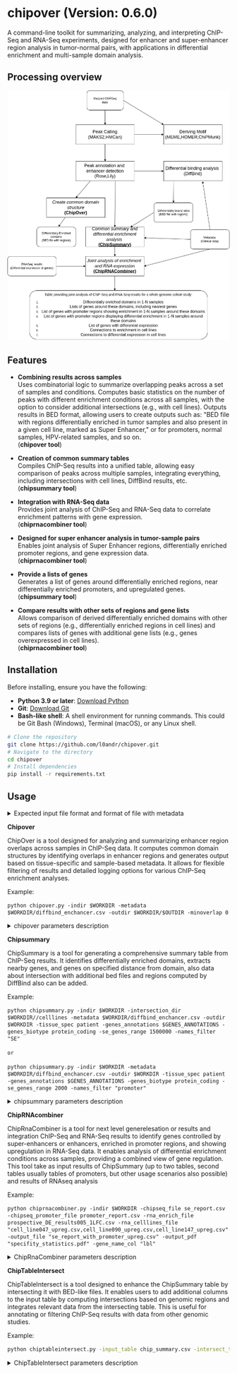 # chipover (Version: 0.6.0)
A command-line toolkit for summarizing, analyzing, and interpreting ChIP-Seq and RNA-Seq experiments, designed for enhancer and super-enhancer region analysis in tumor-normal pairs, with applications in differential enrichment and multi-sample domain analysis. 

## Processing overview

<img src="img/analysis_graph.png">

## Features 

- **Combining results across samples**  
  Uses combinatorial logic to summarize overlapping peaks across a set of samples and conditions. Computes basic statistics on the number of peaks with different enrichment conditions across all samples, with the option to consider additional intersections (e.g., with cell lines). Outputs results in BED format, allowing users to create outputs such as: "BED file with regions differentially enriched in tumor samples and also present in a given cell line, marked as Super Enhancer," or for promoters, normal samples, HPV-related samples, and so on.  
  (**chipover tool**)

- **Creation of common summary tables**  
  Compiles ChIP-Seq results into a unified table, allowing easy comparison of peaks across multiple samples, integrating everything, including intersections with cell lines, DiffBind results, etc.  
  (**chipsummary tool**)

- **Integration with RNA-Seq data**  
  Provides joint analysis of ChIP-Seq and RNA-Seq data to correlate enrichment patterns with gene expression.  
  (**chiprnacombiner tool**)

- **Designed for super enhancer analysis in tumor-sample pairs**  
  Enables joint analysis of Super Enhancer regions, differentially enriched promoter regions, and gene expression data.  
  (**chiprnacombiner tool**)

- **Provide a lists of genes**  
  Generates a list of genes around differentially enriched regions, near differentially enriched promoters, and upregulated genes.  
  (**chipsummary tool**)

- **Compare results with other sets of regions and gene lists**  
  Allows comparison of derived differentially enriched domains with other sets of regions (e.g., differentially enriched regions in cell lines) and compares lists of genes with additional gene lists (e.g., genes overexpressed in cell lines).  
  (**chiprnacombiner tool**)
  
## Installation

Before installing, ensure you have the following:

- **Python 3.9 or later**: [Download Python](https://www.python.org/downloads/)
- **Git**: [Download Git](https://git-scm.com/downloads)
- **Bash-like shell**: A shell environment for running commands. This could be Git Bash (Windows), Terminal (macOS), or any Linux shell.

```bash
# Clone the repository
git clone https://github.com/l0andr/chipover.git
# Navigate to the directory
cd chipover
# Install dependencies
pip install -r requirements.txt
```

## Usage


<details>
<summary>Expected input file format and format of file with metadata </summary>

Expected format of input BED files:
| Chromosome | Start      | End        | Type | Score | Strand |
|------------|------------|------------|------|-------|--------|
| chr2       | 70023598   | 70143951   | SE   | 34323 | +      |
| chr10      | 61960248   | 62085351   | promotor| 34284 | +      |
| chr11      | 65403898   | 65455601   | enhancer| 28277 | +      |
| chr22      | 46034448   | 46088542   | other  | 27639 | +      |


Format of file with metadata:
| SampleID      | bamReads               | bamControl             | ControlID      | Peaks                  | Factor | Tissue   | Condition | Treatment | PeakCaller | Replicate |
|---------------|------------------------|------------------------|----------------|------------------------|--------|----------|-----------|-----------|------------|-----------|
| 30709t        | [path_to_file]         | [path_to_file]         | 30709t         | [path_to_file]         | h3k27ac| patient  | tumor     | noHPV     | bed        | 1         |
| 30866n        | [path_to_file]         | [path_to_file]         | 30866n         | [path_to_file]         | h3k27ac| patient  | normal    | HPV       | bed        | 1         |
| 30862n        | [path_to_file]         | [path_to_file]         | 30862n         | [path_to_file]         | h3k27ac| patient  | normal    | HPV       | bed        | 1         |
| hok16b        | [path_to_file]         | [path_to_file]         | hok16b         | [path_to_file]         | h3k27ac| cellline | normal    | HPV       | bed        | 1         |
| 30866t        | [path_to_file]         | [path_to_file]         | 30866t         | [path_to_file]         | h3k27ac| patient  | tumor     | HPV       | bed        | 1         |

Mandatory columns is SampleID,Peaks with paths to inpu BED files,Tissue,Condition. All other keep for compatability with DiffBind format
</details>

**Chipover**

ChipOver is a tool designed for analyzing and summarizing enhancer region overlaps across samples in ChIP-Seq data. It computes common domain structures by identifying overlaps in enhancer regions and generates output based on tissue-specific and sample-based metadata. It allows for flexible filtering of results and detailed logging options for various ChIP-Seq enrichment analyses.

Example:<br>
```
python chipover.py -indir $WORKDIR -metadata $WORKDIR/diffbind_enchancer.csv -outdir $WORKDIR/$OUTDIR -minoverlap 0
```

<details>
  <summary>chipover parameters description </summary>
  
- **`-indir`** (required):  
  Directory containing input BED files.

- **`-outdir`** (required):  
  Directory for saving output BED files.

- **`-minoverlap`** (optional, default = 0):  
  Minimum number of intersections for a domain to be considered.

- **`-filter_regions`** (optional):  
  BED file used for filtering results by specified regions.

- **`-tissue_spec`** (optional):  
  Specifies a tissue type for analysis; only data from this tissue will be used.

- **`-label`** (optional):  
  Additional label to append to output filenames.

- **`-metadata`** (optional):  
  CSV file containing sample metadata (required columns: `SampleID`, `Tissue`, `Condition`) - in general format of metadata file the same as used by DiffBind.

- **`-verbose`** (optional, default = 1):  
  Sets log level (0 = error, 1 = info, 2 = debug).
  
</details>

**Chipsummary**

ChipSummary is a tool for generating a comprehensive summary table from ChIP-Seq results. It identifies differentially enriched domains, extracts nearby genes, and genes on specified distance from domain,
also data about intersection with additional bed files and regions computed by DiffBind also can be added. 

Example:<br>
```
python chipsummary.py -indir $WORKDIR -intersection_dir $WORKDIR//celllines -metadata $WORKDIR/diffbind_enchancer.csv -outdir $WORKDIR -tissue_spec patient -genes_annotations $GENES_ANNOTATIONS -genes_biotype protein_coding -se_genes_range 1500000 -names_filter "SE"

or

python chipsummary.py -indir $WORKDIR -metadata $WORKDIR/diffbind_enchancer.csv -outdir $WORKDIR -tissue_spec patient -genes_annotations $GENES_ANNOTATIONS -genes_biotype protein_coding -se_genes_range 2000 -names_filter "promoter"

```

<details>
  <summary>chipsummary parameters description </summary>
  
- **`-indir`** (required):  
  Directory containing input BED files.

- **`-file_mask`** (optional, default = `'*.bed'`):  
  File pattern for input files.

- **`-out_perfix`** (optional):  
  Prefix for output filenames. The output format is `[out_perfix]_[type_of_regions]_report.csv`.

- **`-intersection_dir`** (optional):  
  Directory containing BED files for intersection, to be included in the summary.

- **`-names_filter`** (optional):  
  Comma-separated list of region names to include in the analysis. Default is all regions. 

- **`-outdir`** (required):  
  Directory for saving output files.

- **`-filter_regions`** (optional):  
  BED file for filtering results by specified regions.

- **`-tissue_spec`** (optional):  
  Restrict analysis to data from a specific tissue type.

- **`-genes_annotations`** (optional, default = `Homo_sapiens.GRCh38.110.genes.gtf`):  
  Path to a GTF file with gene annotations.

- **`-se_genes_range`** (optional, default = 0):  
  Size of the region around enhancers to extract nearby gene names.

- **`-genes_biotype`** (optional):  
  Biotype of genes to consider (e.g., `protein_coding`). Default includes all genes.

- **`-diffbind_regions`** (optional):  
  Path to a BED file containing DiffBind domains for analysis.

- **`-metadata`** (required):  
  Path to a CSV file in DiffBind metadata format with sample features.

- **`-cov_threshold`** (optional, default = 0.0):  
  Minimum coverage ratio at a peak for differential marking between samples. If specified, requires a "Coverage" column in the metadata.

- **`-verbose`** (optional, default = 1):  
  Log level: `0` for errors, `1` for info, `2` for debug.

  

</details>

**ChipRNAcombiner**

ChipRnaCombiner is a tool for next level generelesation or results and integration ChIP-Seq and RNA-Seq results to identify genes controlled by super-enhancers or enhancers, enriched in promoter regions, and showing upregulation in RNA-Seq data. 
It enables analysis of differential enrichment conditions across samples, providing a combined view of gene regulation. This tool take as input results of ChipSummary (up to two tables, second tables usually tables of promoters, but other usage scenarios also possible) and results of RNAseq analysis  

Example:<br>
```
python chiprnacombiner.py -indir $WORKDIR -chipseq_file se_report.csv -chipseq_promoter_file promoter_report.csv -rna_enrich_file prospective_DE_results005_1LFC.csv -rna_celllines_file "cell_line047_upreg.csv,cell_line090_upreg.csv,cell_line147_upreg.csv" -output_file "se_report_with_promoter_upreg.csv" -output_pdf "specifity_statistics.pdf" -gene_name_col "lbl"
```

<details>
  <summary>ChipRnaCombiner parameters description </summary>
  
- **`-indir`** (required):  
  Directory containing input files.

- **`-chipseq_file`** (required):  
  File with super-enhancer information.

- **`-chipseq_promoter_file`** (optional, default = ""):  
  File with promoter information.

- **`-chipseq_promoter_condition`** (optional, default = "tumor"):  
  Condition for differential enrichment analysis.

- **`-chipseq_promoter_condition_min_samples`** (optional, default = 1):  
  Minimum number of samples that must meet the specified condition.

- **`-chipseq_promoter_condition_max_samples`** (optional, default = 5):  
  Maximum number of samples that must meet the specified condition.

- **`-rna_enrich_file`** (optional, default = ""):  
  File containing RNA-Seq results.

- **`-rna_celllines_file`** (optional, default = ""):  
  File containing RNA-Seq results for cell lines.

- **`-lfc_thresh`** (optional, default = 1.0):  
  Threshold for the absolute value of log fold change to determine significant genes.

- **`-pvalue_thresh`** (optional, default = 0.05):  
  Threshold for p-value to determine significant genes.

- **`-gene_name_col`** (required):  
  Column name in the RNA-Seq file containing gene names.

- **`-output_file`** (required):  
  Output file path for the results.

- **`-output_pdf`** (optional, default = ""):  
  Output PDF file path for optional visualizations.

</details>

**ChipTableIntersect**

ChipTableIntersect is a tool designed to enhance the ChipSummary table by intersecting it with BED-like files. It enables users to add additional columns to the input table by computing intersections based on genomic regions and integrates relevant data from the intersecting table. This is useful for annotating or filtering ChIP-Seq results with data from other genomic studies.

Example:<br>
```bash
python chiptableintersect.py -input_table chip_summary.csv -intersect_table annotations.bed -output intersected_table.csv --chr_col "Chromosome" --start_col "Start" --end_col "End" --match_col "match_flag" --add_cols "GeneName,ExpressionLevel"
```
<details>
  <summary>ChipTableIntersect parameters description</summary>
  
- **`-input_table`** (required):  
  Path to the input table (e.g., ChipSummary table).

- **`-intersect_table`** (required):  
  Path to the table or file with genomic regions to intersect.

- **`-output`** (required):  
  Output file path for the resulting intersected table.

- **`--chr_col`** (optional, default = `"Chromosome"`):  
  Name of the column in both input and intersect tables containing chromosome information.

- **`--start_col`** (optional, default = `"Start"`):  
  Name of the column in both input and intersect tables containing the start position of regions.

- **`--end_col`** (optional, default = `"End"`):  
  Name of the column in both input and intersect tables containing the end position of regions.

- **`--match_col`** (optional, default = intersect table file name):  
  Name of the column to flag matches in the output table.

- **`--add_cols`** (optional, default = `""`):  
  List of columns (comma-separated) from the intersect table to add to the output when matches occur.

- **`-verbose`** (optional, default = `1`):  
  Log level:  
  - `0`: Error messages only  
  - `1`: Basic information messages (default)  
  - `2`: Debug-level messages  

</details>
